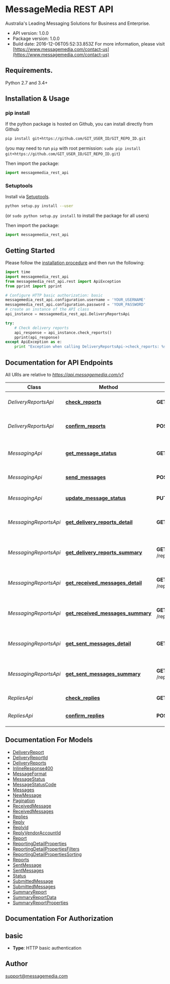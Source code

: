 # MessageMedia REST API
Australia's Leading Messaging Solutions for Business and Enterprise.


- API version: 1.0.0
- Package version: 1.0.0
- Build date: 2016-12-06T05:52:33.853Z
For more information, please visit [https://www.messagemedia.com/contact-us](https://www.messagemedia.com/contact-us)

## Requirements.

Python 2.7 and 3.4+

## Installation & Usage
### pip install

If the python package is hosted on Github, you can install directly from Github

```sh
pip install git+https://github.com/GIT_USER_ID/GIT_REPO_ID.git
```
(you may need to run `pip` with root permission: `sudo pip install git+https://github.com/GIT_USER_ID/GIT_REPO_ID.git`)

Then import the package:
```python
import messagemedia_rest_api 
```

### Setuptools

Install via [Setuptools](http://pypi.python.org/pypi/setuptools).

```sh
python setup.py install --user
```
(or `sudo python setup.py install` to install the package for all users)

Then import the package:
```python
import messagemedia_rest_api
```

## Getting Started

Please follow the [installation procedure](#installation--usage) and then run the following:

```python
import time
import messagemedia_rest_api
from messagemedia_rest_api.rest import ApiException
from pprint import pprint

# Configure HTTP basic authorization: basic
messagemedia_rest_api.configuration.username = 'YOUR_USERNAME'
messagemedia_rest_api.configuration.password = 'YOUR_PASSWORD'
# create an instance of the API class
api_instance = messagemedia_rest_api.DeliveryReportsApi

try:
    # Check delivery reports
    api_response = api_instance.check_reports()
    pprint(api_response)
except ApiException as e:
    print "Exception when calling DeliveryReportsApi->check_reports: %s\n" % e

```

## Documentation for API Endpoints

All URIs are relative to *https://api.messagemedia.com/v1*

Class | Method | HTTP request | Description
------------ | ------------- | ------------- | -------------
*DeliveryReportsApi* | [**check_reports**](docs/DeliveryReportsApi.md#check_reports) | **GET** /delivery_reports | Check delivery reports
*DeliveryReportsApi* | [**confirm_reports**](docs/DeliveryReportsApi.md#confirm_reports) | **POST** /delivery_reports/confirmed | Confirm delivery reports as received
*MessagingApi* | [**get_message_status**](docs/MessagingApi.md#get_message_status) | **GET** /messages/{messageId} | Get the status of a submitted message
*MessagingApi* | [**send_messages**](docs/MessagingApi.md#send_messages) | **POST** /messages | Send one or more messages
*MessagingApi* | [**update_message_status**](docs/MessagingApi.md#update_message_status) | **PUT** /messages/{messageId} | Cancel a scheduled message
*MessagingReportsApi* | [**get_delivery_reports_detail**](docs/MessagingReportsApi.md#get_delivery_reports_detail) | **GET** /reporting/delivery_reports/detail | Returns a list of delivery reports
*MessagingReportsApi* | [**get_delivery_reports_summary**](docs/MessagingReportsApi.md#get_delivery_reports_summary) | **GET** /reporting/delivery_reports/summary | Returns a summarised report of delivery reports
*MessagingReportsApi* | [**get_received_messages_detail**](docs/MessagingReportsApi.md#get_received_messages_detail) | **GET** /reporting/received_messages/detail | Returns a list message received
*MessagingReportsApi* | [**get_received_messages_summary**](docs/MessagingReportsApi.md#get_received_messages_summary) | **GET** /reporting/received_messages/summary | Returns a summarised report of messages received
*MessagingReportsApi* | [**get_sent_messages_detail**](docs/MessagingReportsApi.md#get_sent_messages_detail) | **GET** /reporting/sent_messages/detail | Returns a list of message sent
*MessagingReportsApi* | [**get_sent_messages_summary**](docs/MessagingReportsApi.md#get_sent_messages_summary) | **GET** /reporting/sent_messages/summary | Returns a summarised report of messages sent
*RepliesApi* | [**check_replies**](docs/RepliesApi.md#check_replies) | **GET** /replies | Check replies
*RepliesApi* | [**confirm_replies**](docs/RepliesApi.md#confirm_replies) | **POST** /replies/confirmed | Confirm replies as received


## Documentation For Models

 - [DeliveryReport](docs/DeliveryReport.md)
 - [DeliveryReportId](docs/DeliveryReportId.md)
 - [DeliveryReports](docs/DeliveryReports.md)
 - [InlineResponse400](docs/InlineResponse400.md)
 - [MessageFormat](docs/MessageFormat.md)
 - [MessageStatus](docs/MessageStatus.md)
 - [MessageStatusCode](docs/MessageStatusCode.md)
 - [Messages](docs/Messages.md)
 - [NewMessage](docs/NewMessage.md)
 - [Pagination](docs/Pagination.md)
 - [ReceivedMessage](docs/ReceivedMessage.md)
 - [ReceivedMessages](docs/ReceivedMessages.md)
 - [Replies](docs/Replies.md)
 - [Reply](docs/Reply.md)
 - [ReplyId](docs/ReplyId.md)
 - [ReplyVendorAccountId](docs/ReplyVendorAccountId.md)
 - [Report](docs/Report.md)
 - [ReportingDetailProperties](docs/ReportingDetailProperties.md)
 - [ReportingDetailPropertiesFilters](docs/ReportingDetailPropertiesFilters.md)
 - [ReportingDetailPropertiesSorting](docs/ReportingDetailPropertiesSorting.md)
 - [Reports](docs/Reports.md)
 - [SentMessage](docs/SentMessage.md)
 - [SentMessages](docs/SentMessages.md)
 - [Status](docs/Status.md)
 - [SubmittedMessage](docs/SubmittedMessage.md)
 - [SubmittedMessages](docs/SubmittedMessages.md)
 - [SummaryReport](docs/SummaryReport.md)
 - [SummaryReportData](docs/SummaryReportData.md)
 - [SummaryReportProperties](docs/SummaryReportProperties.md)


## Documentation For Authorization


## basic

- **Type**: HTTP basic authentication


## Author

support@messagemedia.com

